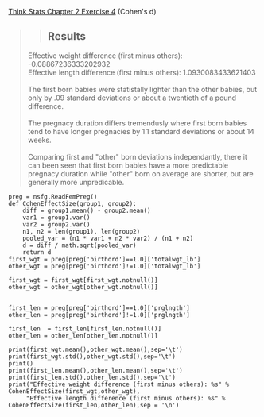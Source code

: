 [Think Stats Chapter 2 Exercise 4](http://greenteapress.com/thinkstats2/html/thinkstats2003.html#toc24) (Cohen's d)

>> ## Results
> Effective weight difference (first minus others): -0.08867236333202932 <br />
Effective length difference (first minus others): 1.0930083433621403 <br /><br />
The first born babies were statistally lighter than the other babies, but only by .09 standard deviations or
about a twentieth of a pound difference. <br /> <br />
> The pregnacy duration differs tremendusly where first born babies tend to have longer pregnacies by 1.1
standard deviations or about 14 weeks.<br /> <br />
> Comparing first and "other" born deviations independantly, there it can been seen that first born babies have a
more predictable pregnacy duration while "other" born on average are shorter, but are generally more unpredicable.



```python3
preg = nsfg.ReadFemPreg()
def CohenEffectSize(group1, group2):
    diff = group1.mean() - group2.mean()
    var1 = group1.var()
    var2 = group2.var()
    n1, n2 = len(group1), len(group2)
    pooled_var = (n1 * var1 + n2 * var2) / (n1 + n2)
    d = diff / math.sqrt(pooled_var)
    return d
first_wgt = preg[preg['birthord']==1.0]['totalwgt_lb']
other_wgt = preg[preg['birthord']!=1.0]['totalwgt_lb']

first_wgt = first_wgt[first_wgt.notnull()]
other_wgt = other_wgt[other_wgt.notnull()]


first_len = preg[preg['birthord']==1.0]['prglngth']
other_len = preg[preg['birthord']!=1.0]['prglngth']

first_len  = first_len[first_len.notnull()]
other_len = other_len[other_len.notnull()]

print(first_wgt.mean(),other_wgt.mean(),sep='\t')
print(first_wgt.std(),other_wgt.std(),sep='\t')
print()
print(first_len.mean(),other_len.mean(),sep='\t')
print(first_len.std(),other_len.std(),sep='\t')
print("Effective weight difference (first minus others): %s" % CohenEffectSize(first_wgt,other_wgt),
     "Effective length difference (first minus others): %s" % CohenEffectSize(first_len,other_len),sep = '\n')
```